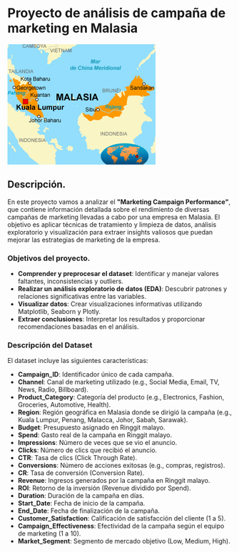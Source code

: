 # Proyecto de análisis de campaña de marketing en Malasia

![Portada del Proyecto](./Malasia.png)


## Descripción.
En este proyecto vamos a analizar el **"Marketing Campaign Performance"**, que contiene información detallada sobre el rendimiento de diversas campañas de marketing llevadas a cabo por una empresa en Malasia. El objetivo es aplicar técnicas de tratamiento y limpieza de datos, análisis exploratorio y visualización para extraer insights valiosos que puedan mejorar las estrategias de marketing de la empresa.

### Objetivos del proyecto.
- **Comprender y preprocesar el dataset**: Identificar y manejar valores faltantes, inconsistencias y outliers.
- **Realizar un análisis exploratorio de datos (EDA)**: Descubrir patrones y relaciones significativas entre las variables.
- **Visualizar datos**: Crear visualizaciones informativas utilizando Matplotlib, Seaborn y Plotly.
- **Extraer conclusiones**: Interpretar los resultados y proporcionar recomendaciones basadas en el análisis.

### Descripción del Dataset
El dataset incluye las siguientes características:

- **Campaign_ID**: Identificador único de cada campaña.
- **Channel**: Canal de marketing utilizado (e.g., Social Media, Email, TV, News, Radio, Billboard).
- **Product_Category**: Categoría del producto (e.g., Electronics, Fashion, Groceries, Automotive, Health).
- **Region**: Región geográfica en Malasia donde se dirigió la campaña (e.g., Kuala Lumpur, Penang, Malacca, Johor, Sabah, Sarawak).
- **Budget**: Presupuesto asignado en Ringgit malayo.
- **Spend**: Gasto real de la campaña en Ringgit malayo.
- **Impressions**: Número de veces que se vio el anuncio.
- **Clicks**: Número de clics que recibió el anuncio.
- **CTR**: Tasa de clics (Click Through Rate).
- **Conversions**: Número de acciones exitosas (e.g., compras, registros).
- **CR**: Tasa de conversión (Conversion Rate).
- **Revenue**: Ingresos generados por la campaña en Ringgit malayo.
- **ROI**: Retorno de la inversión (Revenue dividido por Spend).
- **Duration**: Duración de la campaña en días.
- **Start_Date**: Fecha de inicio de la campaña.
- **End_Date**: Fecha de finalización de la campaña.
- **Customer_Satisfaction**: Calificación de satisfacción del cliente (1 a 5).
- **Campaign_Effectiveness**: Efectividad de la campaña según el equipo de marketing (1 a 10).
- **Market_Segment**: Segmento de mercado objetivo (Low, Medium, High).

